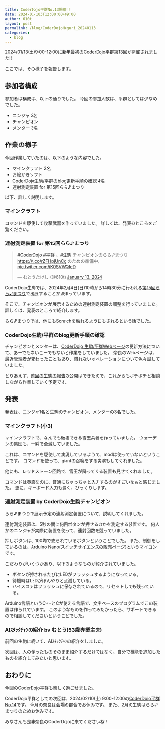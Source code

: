 ```yaml
---
title: CoderDojo平群No.13開催!!
date: 2024-01-103T12:00:00+09:00
author: 610t
layout: post
permalink: /blog/CoderDojoHeguri_20240113
categories:
  - blog
---
```

2024/01/13(土)9:00-12:00に新年最初の[CoderDojo平群第13回](https://coderdojo-nara-ikoma.connpass.com/event/305328/)が開催されました!!

ここでは、その様子を報告します。

## 参加者構成
参加者は構成は、以下の通りでした。
今回の参加人数は、平群としては少なめでした。

- ニンジャ 3名
- チャンピオン
- メンター 3名

## 作業の様子
今回作業していたのは、以下のような内容でした。

- マインクラフト 2名
- お絵かきソフト
- CoderDojo生駒/平群のblog更新手順の確認 4名
- 連射測定装置 for 第15回らら♪まつり

以下、詳しく説明します。

### マインクラフト
コマンドを駆使して攻撃武器を作っていました。
詳しくは、発表のところをご覧ください。

### 連射測定装置 for 第15回らら♪まつり
<blockquote class="twitter-tweet"><p lang="ja" dir="ltr"><a href="https://twitter.com/hashtag/CoderDojo?src=hash&amp;ref_src=twsrc%5Etfw">#CoderDojo</a> <a href="https://twitter.com/hashtag/%E5%B9%B3%E7%BE%A4?src=hash&amp;ref_src=twsrc%5Etfw">#平群</a> 、<a href="https://twitter.com/hashtag/%E7%94%9F%E9%A7%92?src=hash&amp;ref_src=twsrc%5Etfw">#生駒</a> チャンピオンのらら♪まつり <a href="https://t.co/rZFHpjUnCg">https://t.co/rZFHpjUnCg</a> のための準備中。 <a href="https://t.co/iK0SVWQIeD">pic.twitter.com/iK0SVWQIeD</a></p>&mdash; むとうたけし (@610t) <a href="https://twitter.com/610t/status/1745988343996019103?ref_src=twsrc%5Etfw">January 13, 2024</a></blockquote> <script async src="https://platform.twitter.com/widgets.js" charset="utf-8"></script>

CoderDojo生駒では、2024年2月4日(日)10時から14時30分に行われる[第15回らら♪まつり](https://www.city.ikoma.lg.jp/0000033999.html)で出展することが決まっています。

そこで、チャンピオンが展示するための連射測定装置の調整を行っていました。
詳しくは、発表のところで紹介します。

らら♪まつりでは、他にもScratchを触れるようにもされるという話でした。

### CoderDojo生駒/平群のblog更新手順の確認
チャンピオンとメンターは、[CoderDojo 生駒/平群Webページ](https://nara-coderdojo.github.io/)の更新方法について、あーでもないこーでもないと作業をしていました。
奈良のWebページは、最近管理者が変わったこともあり、慣れないオペレーションについて色々試していました。

とりあえず、[前回の生駒の報告](https://nara-coderdojo.github.io/blog/CoderDojoIkoma_20240106)の公開はできたので、これからもボチボチと相談しながら作業していく予定です。

## 発表
発表は、ニンジャ1名と生駒のチャンピオン、メンターの3名でした。

### マインクラフト(小3)
マインクラフトで、なんでも破壊できる雪玉兵器を作っていました。
ウォーデンの集団も、一瞬で全滅していました。

これは、コマンドを駆使して実現しているようで、modは使っていないということです。
コマンドを使って、giantの召喚をする実演もしてくれました。

他にも、レッドストーン回路で、雪玉が降ってくる装置も見せてくれました。

コマンドは英語なのに、普通にちゃっちゃと入力するのがすごいなぁと感じました。
更に、キーボード入力も速く、びっくりします。

### 連射測定装置 by CoderDojo生駒チャンピオン
らら♪まつりで展示予定の連射測定装置について、説明してくれました。

連射測定装置は、5秒の間に何回ボタンが押せるのかを測定する装置です。
何人かのニンジャが実際に装置を使って、連射回数を競っていました。

押しボタンは、100均で売られているボタンということでした。
また、制御をしているのは、Arduino Nano([スイッチサイエンスの販売ページ](https://www.switch-science.com/products/2554))というマイコンです。

こだわりがいくつかあり、以下のようなものが紹介されていました。
- ボタンが押されるたびにLEDがフラッシュするようになっている。
- 待機時はLEDがぼんやりと点滅している。
- ハイスコアはフラッシュに保存されているので、リセットしても残っている。

Arduino言語というC++とCが使える言語で、文字ベースのプログラムでこの装置は作られています。
このようなものを作ってみたかったら、サポートできるので相談してくださいということでした。

### AIｽﾀｯｸﾁｬﾝの紹介 by むとう(53歳専業主夫)
前回の生駒に続いて、AIｽﾀｯｸﾁｬﾝの紹介をしました。

次回は、人の作ったものそのまま紹介するだけではなく、自分で機能を追加したものを紹介してみたいと思います。

## おわりに
今回のCoderDojo平群も楽しく過ごせました。

CoderDojo平群としての次回は、2024/02/10(土) 9:00-12:00の[CoderDojo平群No.14](https://coderdojo-nara-ikoma.connpass.com/event/305332/)です。
今月の奈良は会場の都合でお休みです。
また、2月の生駒はらら♪まつりのためお休みです。

みなさんも是非奈良のCoderDojoに来てくださいね!!
